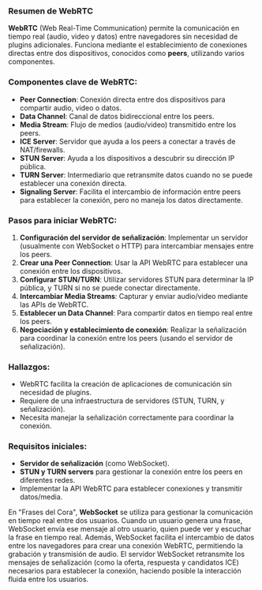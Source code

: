 ### **Resumen de WebRTC**

**WebRTC** (Web Real-Time Communication) permite la comunicación en tiempo real (audio, video y datos) entre navegadores sin necesidad de plugins adicionales. Funciona mediante el establecimiento de conexiones directas entre dos dispositivos, conocidos como **peers**, utilizando varios componentes.

### **Componentes clave de WebRTC**:
- **Peer Connection**: Conexión directa entre dos dispositivos para compartir audio, video o datos.
- **Data Channel**: Canal de datos bidireccional entre los peers.
- **Media Stream**: Flujo de medios (audio/video) transmitido entre los peers.
- **ICE Server**: Servidor que ayuda a los peers a conectar a través de NAT/firewalls.
- **STUN Server**: Ayuda a los dispositivos a descubrir su dirección IP pública.
- **TURN Server**: Intermediario que retransmite datos cuando no se puede establecer una conexión directa.
- **Signaling Server**: Facilita el intercambio de información entre peers para establecer la conexión, pero no maneja los datos directamente.

### **Pasos para iniciar WebRTC**:
1. **Configuración del servidor de señalización**: Implementar un servidor (usualmente con WebSocket o HTTP) para intercambiar mensajes entre los peers.
2. **Crear una Peer Connection**: Usar la API WebRTC para establecer una conexión entre los dispositivos.
3. **Configurar STUN/TURN**: Utilizar servidores STUN para determinar la IP pública, y TURN si no se puede conectar directamente.
4. **Intercambiar Media Streams**: Capturar y enviar audio/video mediante las APIs de WebRTC.
5. **Establecer un Data Channel**: Para compartir datos en tiempo real entre los peers.
6. **Negociación y establecimiento de conexión**: Realizar la señalización para coordinar la conexión entre los peers (usando el servidor de señalización).

### **Hallazgos**:
- WebRTC facilita la creación de aplicaciones de comunicación sin necesidad de plugins.
- Requiere de una infraestructura de servidores (STUN, TURN, y señalización).
- Necesita manejar la señalización correctamente para coordinar la conexión.

### **Requisitos iniciales**:
- **Servidor de señalización** (como WebSocket).
- **STUN y TURN servers** para gestionar la conexión entre los peers en diferentes redes.
- Implementar la API WebRTC para establecer conexiones y transmitir datos/media.

En "Frases del Cora", **WebSocket** se utiliza para gestionar la comunicación en tiempo real entre dos usuarios. Cuando un usuario genera una frase, WebSocket envía ese mensaje al otro usuario, quien puede ver y escuchar la frase en tiempo real. Además, WebSocket facilita el intercambio de datos entre los navegadores para crear una conexión WebRTC, permitiendo la grabación y transmisión de audio. El servidor WebSocket retransmite los mensajes de señalización (como la oferta, respuesta y candidatos ICE) necesarios para establecer la conexión, haciendo posible la interacción fluida entre los usuarios.
